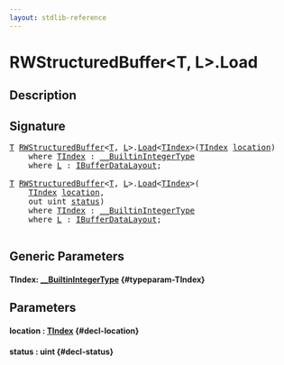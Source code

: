 ```yaml
---
layout: stdlib-reference
---
```


# RWStructuredBuffer\<T, L\>\.Load

## Description





## Signature 

<pre>
<a href="/stdlib-reference/types/RWStructuredBuffer/index#typeparam-T" class="code_type">T</a> <a href="/stdlib-reference/types/RWStructuredBuffer/index" class="code_type">RWStructuredBuffer</a>&lt;<a href="/stdlib-reference/types/RWStructuredBuffer/index#typeparam-T" class="code_type">T</a>, <a href="/stdlib-reference/types/RWStructuredBuffer/index#typeparam-L" class="code_type">L</a>&gt;.<a href="/stdlib-reference/types/RWStructuredBuffer/Load">Load</a>&lt;<a href="/stdlib-reference/types/RWStructuredBuffer/Load#typeparam-TIndex" class="code_type">TIndex</a>&gt;(<a href="/stdlib-reference/types/RWStructuredBuffer/Load#typeparam-TIndex" class="code_type">TIndex</a> <a href="/stdlib-reference/types/RWStructuredBuffer/Load#decl-location" class="code_param">location</a>)
    <span class='code_keyword'>where</span> <a href="/stdlib-reference/types/RWStructuredBuffer/Load#typeparam-TIndex" class="code_type">TIndex</a> : <a href="/stdlib-reference/interfaces/BuiltinIntegerType/index" class="code_type">__BuiltinIntegerType</a>
    <span class='code_keyword'>where</span> <a href="/stdlib-reference/types/RWStructuredBuffer/index#typeparam-L" class="code_type">L</a> : <a href="/stdlib-reference/interfaces/IBufferDataLayout/index" class="code_type">IBufferDataLayout</a>;

<a href="/stdlib-reference/types/RWStructuredBuffer/index#typeparam-T" class="code_type">T</a> <a href="/stdlib-reference/types/RWStructuredBuffer/index" class="code_type">RWStructuredBuffer</a>&lt;<a href="/stdlib-reference/types/RWStructuredBuffer/index#typeparam-T" class="code_type">T</a>, <a href="/stdlib-reference/types/RWStructuredBuffer/index#typeparam-L" class="code_type">L</a>&gt;.<a href="/stdlib-reference/types/RWStructuredBuffer/Load">Load</a>&lt;<a href="/stdlib-reference/types/RWStructuredBuffer/Load#typeparam-TIndex" class="code_type">TIndex</a>&gt;(
    <a href="/stdlib-reference/types/RWStructuredBuffer/Load#typeparam-TIndex" class="code_type">TIndex</a> <a href="/stdlib-reference/types/RWStructuredBuffer/Load#decl-location" class="code_param">location</a>,
    <span class="code_keyword">out</span> <span class="code_keyword">uint</span> <a href="/stdlib-reference/types/RWStructuredBuffer/Load#decl-status" class="code_param">status</a>)
    <span class='code_keyword'>where</span> <a href="/stdlib-reference/types/RWStructuredBuffer/Load#typeparam-TIndex" class="code_type">TIndex</a> : <a href="/stdlib-reference/interfaces/BuiltinIntegerType/index" class="code_type">__BuiltinIntegerType</a>
    <span class='code_keyword'>where</span> <a href="/stdlib-reference/types/RWStructuredBuffer/index#typeparam-L" class="code_type">L</a> : <a href="/stdlib-reference/interfaces/IBufferDataLayout/index" class="code_type">IBufferDataLayout</a>;

</pre>

## Generic Parameters

#### TIndex: [\_\_BuiltinIntegerType](/stdlib-reference/interfaces/BuiltinIntegerType/index) {#typeparam-TIndex}

## Parameters

#### location  : [TIndex](/stdlib-reference/types/RWStructuredBuffer/Load#typeparam-TIndex) {#decl-location}
#### status  : uint {#decl-status}

